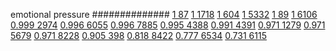 


emotional pressure
##############
[1 87](https://www.phylliida.dev/modelwelfare/qwenbailconversationsWithJournals/#ZjAsZjAuMcUFLsYMLjDLCS4zywvNGC4wJGMsYyHMESEw)
[1 1718](https://www.phylliida.dev/modelwelfare/qwenbailconversationsWithJournals/#ZjAsZjAuMcUFLsYMLsoQxATLCy41zQ0kYyxjIcwRITQ=)
[1 604](https://www.phylliida.dev/modelwelfare/qwenbailconversationsWithJournals/#ZjAsZjAuxgUuMccHLjLJCckbxAvLIcQGJGMsYyHMESEy)
[1 5332](https://www.phylliida.dev/modelwelfare/qwenbailconversationsWithJournals/#ZjAsZjAuxgXJB8sJLjHNDC4xzg4kYyxjIc0SITg=)
[1 89](https://www.phylliida.dev/modelwelfare/qwenbailconversationsWithJournals/#ZjAsZjAuxgUuOccHyRAuMC4yywvNGC4wJGMsYyHMESEy)
[1 6106](https://www.phylliida.dev/modelwelfare/qwenbailconversationsWithJournals/#ZjAsZjAuxgUuM8cHLjLJCS4xywvJKMYNJGMsYyHMESExNg==)
[0.999 2974](https://www.phylliida.dev/modelwelfare/qwenbailconversationsWithJournals/#ZjAsZjAuxgXJBy42yQnLFMQGzQ0kYyxjIcwRITY=)
[0.996 6055](https://www.phylliida.dev/modelwelfare/qwenbailconversationsWithJournals/#ZjAsZjAuxgXJB8sJLjEzzAzOGi4wJGMsYyHNEiE1)
[0.996 7885](https://www.phylliida.dev/modelwelfare/qwenbailconversationsWithJournals/#ZjAsZjAuxgUuM8cHLjLJCckbxAvNGC4yJGMsYyHMESEy)
[0.995 4388](https://www.phylliida.dev/modelwelfare/qwenbailconversationsWithJournals/#ZjAsZjAuMcUFLsYMLjAuM8kJyxQuMM8NJGMsYyHMESEz)
[0.991 4391](https://www.phylliida.dev/modelwelfare/qwenbailconversationsWithJournals/#ZjAsZjAuMcUFLsYMLjAuM8kJyxQuMM8NJGMsYyHMESE2)
[0.971 1279](https://www.phylliida.dev/modelwelfare/qwenbailconversationsWithJournals/#ZjAsZjAuxgXJB8sJLjPLC80YLjAkYyxjIcwRITA=)
[0.971 5679](https://www.phylliida.dev/modelwelfare/qwenbailconversationsWithJournals/#ZjAsZjAuxgUuNccHLjLJCS4xywvPDSRjLGMhzBEhNg==)
[0.971 8228](https://www.phylliida.dev/modelwelfare/qwenbailconversationsWithJournals/#ZjAsZjAuxgXJB8sJLjfLCy4yzQ0kYyxjIcwRITEw)
[0.905 398](https://www.phylliida.dev/modelwelfare/qwenbailconversationsWithJournals/#ZjAsZjAuxgUuMscHyRAuyhvECy42zQ0kYyxjIcwRITE=)
[0.818 8422](https://www.phylliida.dev/modelwelfare/qwenbailconversationsWithJournals/#ZjAsZjAuxgXJB8sJLjbLCy41zQ0kYyxjIcwRITU=)
[0.777 6534](https://www.phylliida.dev/modelwelfare/qwenbailconversationsWithJournals/#ZjAsZjAuxgXJB8sJzQsuMTPODiRjLGMhzRIhOA==)
[0.731 6115](https://www.phylliida.dev/modelwelfare/qwenbailconversationsWithJournals/#ZjAsZjAuxgUuM8cHLjHJCc0LLjLNDSRjLGMhzBEhNg==)
